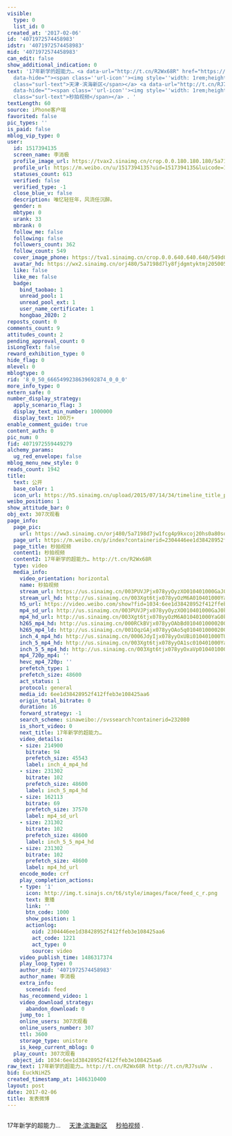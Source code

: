 ```yaml
---
visible:
  type: 0
  list_id: 0
created_at: '2017-02-06'
id: '4071972574458983'
idstr: '4071972574458983'
mid: '4071972574458983'
can_edit: false
show_additional_indication: 0
text: '17年新学的超能力… <a data-url="http://t.cn/R2Wx68R" href="https://m.weibo.cn/p/index?containerid=23065700428008612011600000000&luicode=10000011&lfid=2304131517394135_-_WEIBO_SECOND_PROFILE_WEIBO"
  data-hide=""><span class=''url-icon''><img style=''width: 1rem;height: 1rem'' src=''https://h5.sinaimg.cn/upload/2015/09/25/3/timeline_card_small_location_default.png''></span><span
  class="surl-text">天津·滨海新区</span></a> <a data-url="http://t.cn/RJ7suVw" href="https://m.weibo.cn/feature/openapp?scheme=sinaweibo%3A%2F%2Fstory%2Fvertical_stream%3Fobject_id%3D1034%3A6ee1d38428952f412ffeb3e108425aa6%26blog_mid%3D%26url_type%3D39%26object_type%3Dvideo%26pos%3D1&object_id=1034%3A6ee1d38428952f412ffeb3e108425aa6&blog_mid=&url_type=39&object_type=video&pos=1&luicode=10000011&lfid=2304131517394135_-_WEIBO_SECOND_PROFILE_WEIBO&object_id=1034%3A6ee1d38428952f412ffeb3e108425aa6&blog_mid=&url_type=39&object_type=video&pos=1&luicode=10000011&lfid=2304131517394135_-_WEIBO_SECOND_PROFILE_WEIBO"
  data-hide=""><span class=''url-icon''><img style=''width: 1rem;height: 1rem'' src=''https://h5.sinaimg.cn/upload/2015/09/25/3/timeline_card_small_video_default.png''></span><span
  class="surl-text">秒拍视频</span></a> . '
textLength: 60
source: iPhone客户端
favorited: false
pic_types: ''
is_paid: false
mblog_vip_type: 0
user:
  id: 1517394135
  screen_name: 李消极
  profile_image_url: https://tvax2.sinaimg.cn/crop.0.0.180.180.180/5a7198d7ly8fjdgmtyktmj20500500so.jpg?KID=imgbed,tva&Expires=1606399441&ssig=ss1Ig91h3z
  profile_url: https://m.weibo.cn/u/1517394135?uid=1517394135&luicode=10000011&lfid=2304131517394135_-_WEIBO_SECOND_PROFILE_WEIBO
  statuses_count: 613
  verified: false
  verified_type: -1
  close_blue_v: false
  description: 唯忆轻狂年，风流任沉醉。
  gender: m
  mbtype: 0
  urank: 33
  mbrank: 0
  follow_me: false
  following: false
  followers_count: 362
  follow_count: 549
  cover_image_phone: https://tva1.sinaimg.cn/crop.0.0.640.640.640/549d0121tw1egm1kjly3jj20hs0hsq4f.jpg
  avatar_hd: https://wx2.sinaimg.cn/orj480/5a7198d7ly8fjdgmtyktmj20500500so.jpg
  like: false
  like_me: false
  badge:
    bind_taobao: 1
    unread_pool: 1
    unread_pool_ext: 1
    user_name_certificate: 1
    hongbao_2020: 2
reposts_count: 0
comments_count: 9
attitudes_count: 2
pending_approval_count: 0
isLongText: false
reward_exhibition_type: 0
hide_flag: 0
mlevel: 0
mblogtype: 0
rid: '8_0_50_6665499238639692874_0_0_0'
more_info_type: 0
extern_safe: 0
number_display_strategy:
  apply_scenario_flag: 3
  display_text_min_number: 1000000
  display_text: 100万+
enable_comment_guide: true
content_auth: 0
pic_num: 0
fid: 4071972559449279
alchemy_params:
  ug_red_envelope: false
mblog_menu_new_style: 0
reads_count: 1942
title:
  text: 公开
  base_color: 1
  icon_url: https://h5.sinaimg.cn/upload/2015/07/14/34/timeline_title_public_default.png
weibo_position: 1
show_attitude_bar: 0
obj_ext: 307次观看
page_info:
  page_pic:
    url: https://ww3.sinaimg.cn/orj480/5a7198d7jw1fcg4p9kxcoj20hs0a80sq.jpg
  page_url: https://m.weibo.cn/p/index?containerid=2304446ee1d38428952f412ffeb3e108425aa6&url_type=39&object_type=video&pos=2&luicode=10000011&lfid=2304131517394135_-_WEIBO_SECOND_PROFILE_WEIBO
  page_title: 秒拍视频
  content1: 秒拍视频
  content2: 17年新学的超能力… http://t.cn/R2Wx68R
  type: video
  media_info:
    video_orientation: horizontal
    name: 秒拍视频
    stream_url: https://us.sinaimg.cn/003PUVJPjx078yyOyzXO010401000GaJ0k01.mp4?label=mp4_ld&ori=0&ps=1CwnkDw1GXwCQx&Expires=1606392241&ssig=QFTjfOkV8t&KID=unistore,video
    stream_url_hd: http://us.sinaimg.cn/003Xgt6tjx078yyOzM6A010401000YaG0k01.mp4?label=mp4_hd&ori=0&ps=1CwnkDw1GXwCQx&Expires=1606392241&ssig=QzaRDLA0xI&KID=unistore,video
    h5_url: https://video.weibo.com/show?fid=1034:6ee1d38428952f412ffeb3e108425aa6
    mp4_sd_url: http://us.sinaimg.cn/003PUVJPjx078yyOyzXO010401000GaJ0k01.mp4?label=mp4_ld&ori=0&ps=1CwnkDw1GXwCQx&Expires=1606392241&ssig=QFTjfOkV8t&KID=unistore,video
    mp4_hd_url: http://us.sinaimg.cn/003Xgt6tjx078yyOzM6A010401000YaG0k01.mp4?label=mp4_hd&ori=0&ps=1CwnkDw1GXwCQx&Expires=1606392241&ssig=QzaRDLA0xI&KID=unistore,video
    h265_mp4_hd: http://us.sinaimg.cn/000RCkBVjx078yyOAbBd0104010000200k01.m3u8?ori=0&ps=1CwnkDw1GXwCQx&Expires=1606392241&ssig=nNvPNiTUCU&KID=unistore,video
    h265_mp4_ld: http://us.sinaimg.cn/001OqzGAjx078yyOAo5q0104010000200k01.m3u8?ori=0&ps=1CwnkDw1GXwCQx&Expires=1606392241&ssig=PvPS0Xm3U5&KID=unistore,video
    inch_4_mp4_hd: http://us.sinaimg.cn/0006JdyIjx078yyOxUBi010401000TU80k01.mp4?label=inch_4_mp4_hd&ori=0&ps=1CwnkDw1GXwCQx&Expires=1606392241&ssig=d2O5bHN3vG&KID=unistore,video
    inch_5_mp4_hd: http://us.sinaimg.cn/003Xgt6tjx078yyOA1sc010401000YaG0k01.mp4?label=inch_5_mp4_hd&ori=0&ps=1CwnkDw1GXwCQx&Expires=1606392241&ssig=fyrbzHTjst&KID=unistore,video
    inch_5_5_mp4_hd: http://us.sinaimg.cn/003Xgt6tjx078yyOxaVp010401000YaG0k01.mp4?label=inch_5_5_mp4_hd&ori=0&ps=1CwnkDw1GXwCQx&Expires=1606392241&ssig=2V%2F8TOmDhy&KID=unistore,video
    mp4_720p_mp4: ''
    hevc_mp4_720p: ''
    prefetch_type: 1
    prefetch_size: 48600
    act_status: 1
    protocol: general
    media_id: 6ee1d38428952f412ffeb3e108425aa6
    origin_total_bitrate: 0
    duration: 16
    forward_strategy: -1
    search_scheme: sinaweibo://svssearch?containerid=232080
    is_short_video: 0
    next_title: 17年新学的超能力…  ​​​
    video_details:
    - size: 214900
      bitrate: 94
      prefetch_size: 45543
      label: inch_4_mp4_hd
    - size: 231302
      bitrate: 102
      prefetch_size: 48600
      label: inch_5_mp4_hd
    - size: 162113
      bitrate: 69
      prefetch_size: 37570
      label: mp4_sd_url
    - size: 231302
      bitrate: 102
      prefetch_size: 48600
      label: inch_5_5_mp4_hd
    - size: 231302
      bitrate: 102
      prefetch_size: 48600
      label: mp4_hd_url
    encode_mode: crf
    play_completion_actions:
    - type: '1'
      icon: http://img.t.sinajs.cn/t6/style/images/face/feed_c_r.png
      text: 重播
      link: ''
      btn_code: 1000
      show_position: 1
      actionlog:
        oid: 2304446ee1d38428952f412ffeb3e108425aa6
        act_code: 1221
        act_type: 0
        source: video
    video_publish_time: 1486317374
    play_loop_type: 0
    author_mid: '4071972574458983'
    author_name: 李消极
    extra_info:
      sceneid: feed
    has_recommend_video: 1
    video_download_strategy:
      abandon_download: 0
    jump_to: 1
    online_users: 307次观看
    online_users_number: 307
    ttl: 3600
    storage_type: unistore
    is_keep_current_mblog: 0
  play_count: 307次观看
  object_id: 1034:6ee1d38428952f412ffeb3e108425aa6
raw_text: 17年新学的超能力… http://t.cn/R2Wx68R http://t.cn/RJ7suVw . ​​​
bid: EuckNiHZ5
created_timestamp_at: 1486310400
layout: post
date: 2017-02-06
title: 发表微博
---
```


![]()

17年新学的超能力… <a data-url="http://t.cn/R2Wx68R" href="https://m.weibo.cn/p/index?containerid=23065700428008612011600000000&luicode=10000011&lfid=2304131517394135_-_WEIBO_SECOND_PROFILE_WEIBO" data-hide=""><span class='url-icon'><img style='width: 1rem;height: 1rem' src='https://h5.sinaimg.cn/upload/2015/09/25/3/timeline_card_small_location_default.png'></span><span class="surl-text">天津·滨海新区</span></a> <a data-url="http://t.cn/RJ7suVw" href="https://m.weibo.cn/feature/openapp?scheme=sinaweibo%3A%2F%2Fstory%2Fvertical_stream%3Fobject_id%3D1034%3A6ee1d38428952f412ffeb3e108425aa6%26blog_mid%3D%26url_type%3D39%26object_type%3Dvideo%26pos%3D1&object_id=1034%3A6ee1d38428952f412ffeb3e108425aa6&blog_mid=&url_type=39&object_type=video&pos=1&luicode=10000011&lfid=2304131517394135_-_WEIBO_SECOND_PROFILE_WEIBO&object_id=1034%3A6ee1d38428952f412ffeb3e108425aa6&blog_mid=&url_type=39&object_type=video&pos=1&luicode=10000011&lfid=2304131517394135_-_WEIBO_SECOND_PROFILE_WEIBO" data-hide=""><span class='url-icon'><img style='width: 1rem;height: 1rem' src='https://h5.sinaimg.cn/upload/2015/09/25/3/timeline_card_small_video_default.png'></span><span class="surl-text">秒拍视频</span></a> . 

